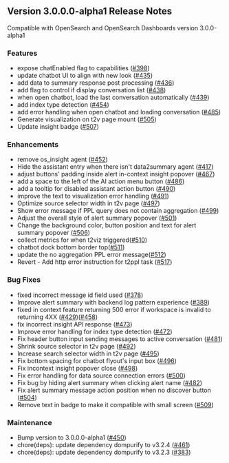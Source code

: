## Version 3.0.0.0-alpha1 Release Notes

Compatible with OpenSearch and OpenSearch Dashboards version 3.0.0-alpha1

### Features

- expose chatEnabled flag to capabilities ([#398](https://github.com/opensearch-project/dashboards-assistant/pull/398))
- update chatbot UI to align with new look ([#435](https://github.com/opensearch-project/dashboards-assistant/pull/435))
- add data to summary response post processing ([#436](https://github.com/opensearch-project/dashboards-assistant/pull/436))
- add flag to control if display conversation list ([#438](https://github.com/opensearch-project/dashboards-assistant/pull/438))
- when open chatbot, load the last conversation automatically ([#439](https://github.com/opensearch-project/dashboards-assistant/pull/439))
- add index type detection ([#454](https://github.com/opensearch-project/dashboards-assistant/pull/454))
- add error handling when open chatbot and loading conversation ([#485](https://github.com/opensearch-project/dashboards-assistant/pull/485))
- Generate visualization on t2v page mount ([#505](https://github.com/opensearch-project/dashboards-assistant/pull/505))
- Update insight badge ([#507](https://github.com/opensearch-project/dashboards-assistant/pull/507))

### Enhancements

- remove os_insight agent ([#452](https://github.com/opensearch-project/dashboards-assistant/pull/452))
- Hide the assistant entry when there isn't data2summary agent ([#417](https://github.com/opensearch-project/dashboards-assistant/pull/417))
- adjust buttons' padding inside alert in-context insight popover ([#467](https://github.com/opensearch-project/dashboards-assistant/pull/467))
- add a space to the left of the AI action menu button ([#486](https://github.com/opensearch-project/dashboards-assistant/pull/486))
- add a tooltip for disabled assistant action button ([#490](https://github.com/opensearch-project/dashboards-assistant/pull/490))
- improve the text to visualization error handling ([#491](https://github.com/opensearch-project/dashboards-assistant/pull/491))
- Optimize source selector width in t2v page ([#497](https://github.com/opensearch-project/dashboards-assistant/pull/497))
- Show error message if PPL query does not contain aggregation ([#499](https://github.com/opensearch-project/dashboards-assistant/pull/499))
- Adjust the overall style of alert summary popover ([#501](https://github.com/opensearch-project/dashboards-assistant/pull/501))
- Change the background color, button position and text for alert summary popover ([#506](https://github.com/opensearch-project/dashboards-assistant/pull/506))
- collect metrics for when t2viz triggered([#510](https://github.com/opensearch-project/dashboards-assistant/pull/510))
- chatbot dock bottom border top([#511](https://github.com/opensearch-project/dashboards-assistant/pull/511))
- update the no aggregation PPL error message([#512](https://github.com/opensearch-project/dashboards-assistant/pull/512))
- Revert - Add http error instruction for t2ppl task ([#517](https://github.com/opensearch-project/dashboards-assistant/pull/517))

### Bug Fixes

- fixed incorrect message id field used ([#378](https://github.com/opensearch-project/dashboards-assistant/pull/378))
- Improve alert summary with backend log pattern experience ([#389](https://github.com/opensearch-project/dashboards-assistant/pull/389))
- fixed in context feature returning 500 error if workspace is invalid to returning 4XX ([#429](https://github.com/opensearch-project/dashboards-assistant/pull/429))([#458](https://github.com/opensearch-project/dashboards-assistant/pull/458))
- fix incorrect insight API response ([#473](https://github.com/opensearch-project/dashboards-assistant/pull/473/files))
- Improve error handling for index type detection ([#472](https://github.com/opensearch-project/dashboards-assistant/pull/472))
- Fix header button input sending messages to active conversation ([#481](https://github.com/opensearch-project/dashboards-assistant/pull/481))
- Shrink source selector in t2v page ([#492](https://github.com/opensearch-project/dashboards-assistant/pull/492))
- Increase search selector width in t2v page ([#495](https://github.com/opensearch-project/dashboards-assistant/pull/495))
- Fix bottom spacing for chatbot flyout's input box ([#496](https://github.com/opensearch-project/dashboards-assistant/pull/496))
- Fix incontext insight popover close ([#498](https://github.com/opensearch-project/dashboards-assistant/pull/498))
- Fix error handling for data source connection errors ([#500](https://github.com/opensearch-project/dashboards-assistant/pull/500))
- Fix bug by hiding alert summary when clicking alert name ([#482](https://github.com/opensearch-project/dashboards-assistant/pull/482))
- Fix alert summary message action position when no discover button ([#504](https://github.com/opensearch-project/dashboards-assistant/pull/504))
- Remove text in badge to make it compatible with small screen ([#509](https://github.com/opensearch-project/dashboards-assistant/pull/509))

### Maintenance

- Bump version to 3.0.0.0-alpha1 ([#450](https://github.com/opensearch-project/dashboards-assistant/pull/450))
- chore(deps): update dependency dompurify to v3.2.4 ([#461](https://github.com/opensearch-project/dashboards-assistant/pull/461))
- chore(deps): update dependency dompurify to v3.2.3 ([#383](https://github.com/opensearch-project/dashboards-assistant/pull/383))
